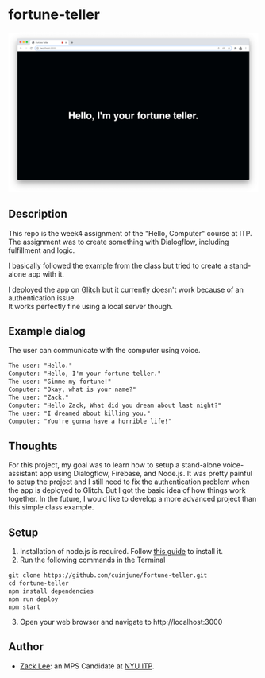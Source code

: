 # fortune-teller
<img src="screenshot.png" alt="screenshot" width="1000"/>

## Description

This repo is the week4 assignment of the "Hello, Computer" course at ITP.
The assignment was to create something with Dialogflow, including fulfillment and logic.

I basically followed the example from the class but tried to create a stand-alone app with it.

I deployed the app on [Glitch](https://fortune-teller-app.glitch.me/) but it currently doesn't work because of an authentication issue.  
It works perfectly fine using a local server though.

## Example dialog
The user can communicate with the computer using voice.

```
The user: "Hello."
Computer: "Hello, I'm your fortune teller."
The user: "Gimme my fortune!"
Computer: "Okay, what is your name?"
The user: "Zack."
Computer: "Hello Zack, What did you dream about last night?"
The user: "I dreamed about killing you."
Computer: "You're gonna have a horrible life!"
```

## Thoughts

For this project, my goal was to learn how to setup a stand-alone voice-assistant app using Dialogflow, Firebase, and Node.js.
It was pretty painful to setup the project and I still need to fix the authentication problem when the app is deployed to Glitch. 
But I got the basic idea of how things work together.
In the future, I would like to develop a more advanced project than this simple class example.

## Setup

1. Installation of node.js is required. Follow [this guide](https://github.com/itp-dwd/2020-spring/blob/master/guides/installing-nodejs.md) to install it.
2. Run the following commands in the Terminal
```
git clone https://github.com/cuinjune/fortune-teller.git
cd fortune-teller
npm install dependencies
npm run deploy
npm start
```
3. Open your web browser and navigate to http://localhost:3000

## Author
* [Zack Lee](https://www.cuinjune.com/about): an MPS Candidate at [NYU ITP](https://itp.nyu.edu).

